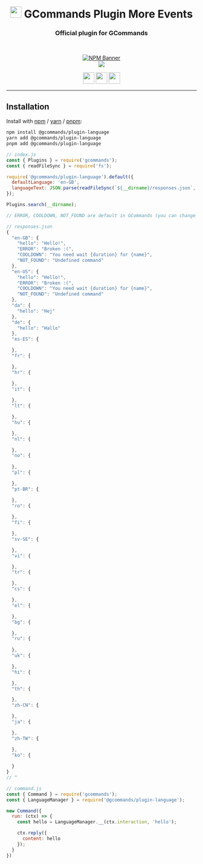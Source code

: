 <div align="center">
    
   # <img src="https://cdn.discordapp.com/avatars/834822955229380619/7d0142158babe0375e7cc633e87c06d4.png" height="30"> GCommands Plugin More Events
   ### Official plugin for GCommands
    
  <br />
  <p>
    <a href="https://www.npmjs.com/package/@gcommands/plugin-language"><img src="https://nodei.co/npm/@gcommands/plugin-language.png?downloads=true&stars=true" alt="NPM Banner"></a>
    <br />
    <a href="https://discord.gg/AjKJSBbGm2"><img src="https://discord.com/api/guilds/833628077556367411/embed.png?style=banner2" /></a>
  </p>
  <p>
    <a href="https://ko-fi.com/H2H05FNRL"><img src="https://img.shields.io/badge/Kofi-Donate-yellow?style=for-the-badge" height="30" /></a>
    <a href="https://github.com/Garlic-Team/gcommands-addons"><img src="https://img.shields.io/badge/Open-Source-blue?style=for-the-badge" height="30" /></a>
    <img src="https://img.shields.io/badge/Made%20With-TypeScript-red?style=for-the-badge" height="30" />
  </p>
</div>

---

## Installation

Install with [npm](https://www.npmjs.com/) / [yarn](https://yarnpkg.com) / [pnpm](https://pnpm.js.org/):

```sh
npm install @gcommands/plugin-language
yarn add @gcommands/plugin-language
pnpm add @gcommands/plugin-language
```

```js
// index.js
const { Plugins } = require('gcommands');
const { readFileSync } = require('fs');

require('@gcommands/plugin-language').default({
  defaultLanguage: 'en-GB',
  languageText: JSON.parse(readFileSync(`${__dirname}/responses.json`, 'utf-8'))
});

Plugins.search(__dirname);

// ERROR, COOLDOWN, NOT_FOUND are default in GCommands (you can change it via plugin-language)

// responses.json
{
  "en-GB": {
    "hello": "Hello!",
    "ERROR": "Broken :(",
    "COOLDOWN": "You need wait {duration} for {name}",
    "NOT_FOUND": "Undefined command"
  },
  "en-US": {
    "hello": "Hello!",
    "ERROR": "Broken :(",
    "COOLDOWN": "You need wait {duration} for {name}",
    "NOT_FOUND": "Undefined command"
  },
  "da": {
    "hello": "Hej"
  },
  "de": {
    "hello": "Hallo"
  },
  "es-ES": {

  },
  "fr": {

  },
  "hr": {

  },
  "it": {
      
  },
  "lt": {

  },
  "hu": {

  },
  "nl": {

  },
  "no": {
      
  },
  "pl": {

  },
  "pt-BR": {

  },
  "ro": {
      
  },
  "fi": {

  },
  "sv-SE": {

  },
  "vi": {

  },
  "tr": {

  },
  "cs": {

  },
  "el": {

  },
  "bg": {

  },
  "ru": {
      
  },
  "uk": {

  },
  "hi": {

  },
  "th": {

  },
  "zh-CN": {

  },
  "ja": {

  },
  "zh-TW": {

  },
  "ko": {
      
  }
}
// ^ 

// command.js
const { Command } = require('gcommands');
const { LanguageManager } = require('@gcommands/plugin-language');

new Command({
  run: (ctx) => {
    const hello = LanguageManager.__(ctx.interaction, 'hello');

    ctx.reply({
      content: hello
    });
  }
})
```